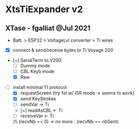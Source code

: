 # XtsTiExpander v2
## XTase - fgalliat @Jul 2021

 - Batt. > ESP32 > VoltageLvl converter > Ti wires
 
 - [x] connect & send/receive bytes to Ti Voyage 200
 - [~] SerialTerm to V200
   - [ ] Dummy mode
   - [ ] CBL Keyb mode
   - [x] Raw
 - [ ] install minimal TI protocol
   - [x] requestScreen (try 1st w/ ISR mode -> seems to work)
   - [x] send KeyStrokes
   - [ ] sendVar -> Ti
   - [~] readAsCBL <- Ti
   - [ ] receiveVar <- Ti

   /!\\ (recvNb == 0) -> no more : (recvNb == nbSent)